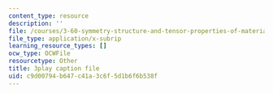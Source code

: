 ```yaml
---
content_type: resource
description: ''
file: /courses/3-60-symmetry-structure-and-tensor-properties-of-materials-fall-2005/c9d00794b647c41a3c6f5d1b6f6b538f_THTQT2aykaA.srt
file_type: application/x-subrip
learning_resource_types: []
ocw_type: OCWFile
resourcetype: Other
title: 3play caption file
uid: c9d00794-b647-c41a-3c6f-5d1b6f6b538f
---
```

